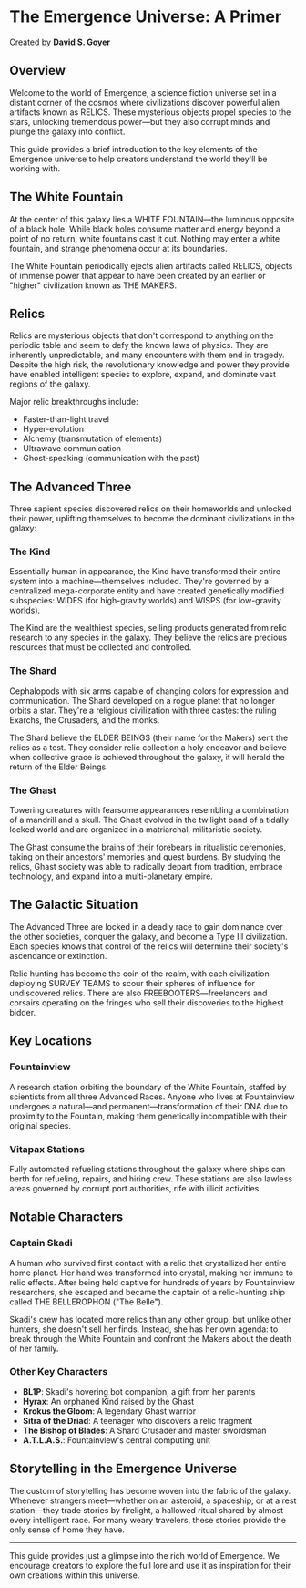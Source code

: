 # The Emergence Universe: A Primer

Created by **David S. Goyer**

## Overview

Welcome to the world of Emergence, a science fiction universe set in a distant corner of the cosmos where civilizations discover powerful alien artifacts known as RELICS. These mysterious objects propel species to the stars, unlocking tremendous power—but they also corrupt minds and plunge the galaxy into conflict.

This guide provides a brief introduction to the key elements of the Emergence universe to help creators understand the world they'll be working with.

## The White Fountain

At the center of this galaxy lies a WHITE FOUNTAIN—the luminous opposite of a black hole. While black holes consume matter and energy beyond a point of no return, white fountains cast it out. Nothing may enter a white fountain, and strange phenomena occur at its boundaries.

The White Fountain periodically ejects alien artifacts called RELICS, objects of immense power that appear to have been created by an earlier or "higher" civilization known as THE MAKERS.

## Relics

Relics are mysterious objects that don't correspond to anything on the periodic table and seem to defy the known laws of physics. They are inherently unpredictable, and many encounters with them end in tragedy. Despite the high risk, the revolutionary knowledge and power they provide have enabled intelligent species to explore, expand, and dominate vast regions of the galaxy.

Major relic breakthroughs include:
- Faster-than-light travel
- Hyper-evolution
- Alchemy (transmutation of elements)
- Ultrawave communication
- Ghost-speaking (communication with the past)

## The Advanced Three

Three sapient species discovered relics on their homeworlds and unlocked their power, uplifting themselves to become the dominant civilizations in the galaxy:

### The Kind

Essentially human in appearance, the Kind have transformed their entire system into a machine—themselves included. They're governed by a centralized mega-corporate entity and have created genetically modified subspecies: WIDES (for high-gravity worlds) and WISPS (for low-gravity worlds).

The Kind are the wealthiest species, selling products generated from relic research to any species in the galaxy. They believe the relics are precious resources that must be collected and controlled.

### The Shard

Cephalopods with six arms capable of changing colors for expression and communication. The Shard developed on a rogue planet that no longer orbits a star. They're a religious civilization with three castes: the ruling Exarchs, the Crusaders, and the monks.

The Shard believe the ELDER BEINGS (their name for the Makers) sent the relics as a test. They consider relic collection a holy endeavor and believe when collective grace is achieved throughout the galaxy, it will herald the return of the Elder Beings.

### The Ghast

Towering creatures with fearsome appearances resembling a combination of a mandrill and a skull. The Ghast evolved in the twilight band of a tidally locked world and are organized in a matriarchal, militaristic society.

The Ghast consume the brains of their forebears in ritualistic ceremonies, taking on their ancestors' memories and quest burdens. By studying the relics, Ghast society was able to radically depart from tradition, embrace technology, and expand into a multi-planetary empire.

## The Galactic Situation

The Advanced Three are locked in a deadly race to gain dominance over the other societies, conquer the galaxy, and become a Type III civilization. Each species knows that control of the relics will determine their society's ascendance or extinction.

Relic hunting has become the coin of the realm, with each civilization deploying SURVEY TEAMS to scour their spheres of influence for undiscovered relics. There are also FREEBOOTERS—freelancers and corsairs operating on the fringes who sell their discoveries to the highest bidder.

## Key Locations

### Fountainview

A research station orbiting the boundary of the White Fountain, staffed by scientists from all three Advanced Races. Anyone who lives at Fountainview undergoes a natural—and permanent—transformation of their DNA due to proximity to the Fountain, making them genetically incompatible with their original species.

### Vitapax Stations

Fully automated refueling stations throughout the galaxy where ships can berth for refueling, repairs, and hiring crew. These stations are also lawless areas governed by corrupt port authorities, rife with illicit activities.

## Notable Characters

### Captain Skadi

A human who survived first contact with a relic that crystallized her entire home planet. Her hand was transformed into crystal, making her immune to relic effects. After being held captive for hundreds of years by Fountainview researchers, she escaped and became the captain of a relic-hunting ship called THE BELLEROPHON ("The Belle").

Skadi's crew has located more relics than any other group, but unlike other hunters, she doesn't sell her finds. Instead, she has her own agenda: to break through the White Fountain and confront the Makers about the death of her family.

### Other Key Characters

- **BL1P**: Skadi's hovering bot companion, a gift from her parents
- **Hyrax**: An orphaned Kind raised by the Ghast
- **Krokus the Gloom**: A legendary Ghast warrior
- **Sitra of the Driad**: A teenager who discovers a relic fragment
- **The Bishop of Blades**: A Shard Crusader and master swordsman
- **A.T.L.A.S.**: Fountainview's central computing unit

## Storytelling in the Emergence Universe

The custom of storytelling has become woven into the fabric of the galaxy. Whenever strangers meet—whether on an asteroid, a spaceship, or at a rest station—they trade stories by firelight, a hallowed ritual shared by almost every intelligent race. For many weary travelers, these stories provide the only sense of home they have.

---

This guide provides just a glimpse into the rich world of Emergence. We encourage creators to explore the full lore and use it as inspiration for their own creations within this universe.